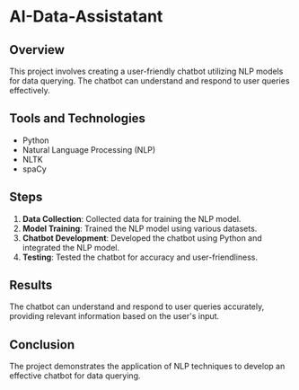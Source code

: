# AI-Data-Assistatant

## Overview
This project involves creating a user-friendly chatbot utilizing NLP models for data querying. The chatbot can understand and respond to user queries effectively.

## Tools and Technologies
- Python
- Natural Language Processing (NLP)
- NLTK
- spaCy

## Steps
1. **Data Collection**: Collected data for training the NLP model.
2. **Model Training**: Trained the NLP model using various datasets.
3. **Chatbot Development**: Developed the chatbot using Python and integrated the NLP model.
4. **Testing**: Tested the chatbot for accuracy and user-friendliness.

## Results
The chatbot can understand and respond to user queries accurately, providing relevant information based on the user's input.

## Conclusion
The project demonstrates the application of NLP techniques to develop an effective chatbot for data querying.
